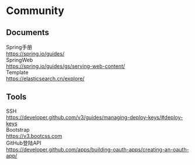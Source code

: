 # Community

## Documents
Spring手册    
https://spring.io/guides/   
SpringWeb   
https://spring.io/guides/gs/serving-web-content/    
Template    
https://elasticsearch.cn/explore/   

## Tools
SSH  
https://developer.github.com/v3/guides/managing-deploy-keys/#deploy-keys   
Bootstrap  
https://v3.bootcss.com  
GitHub登陆API  
https://developer.github.com/apps/building-oauth-apps/creating-an-oauth-app/  
